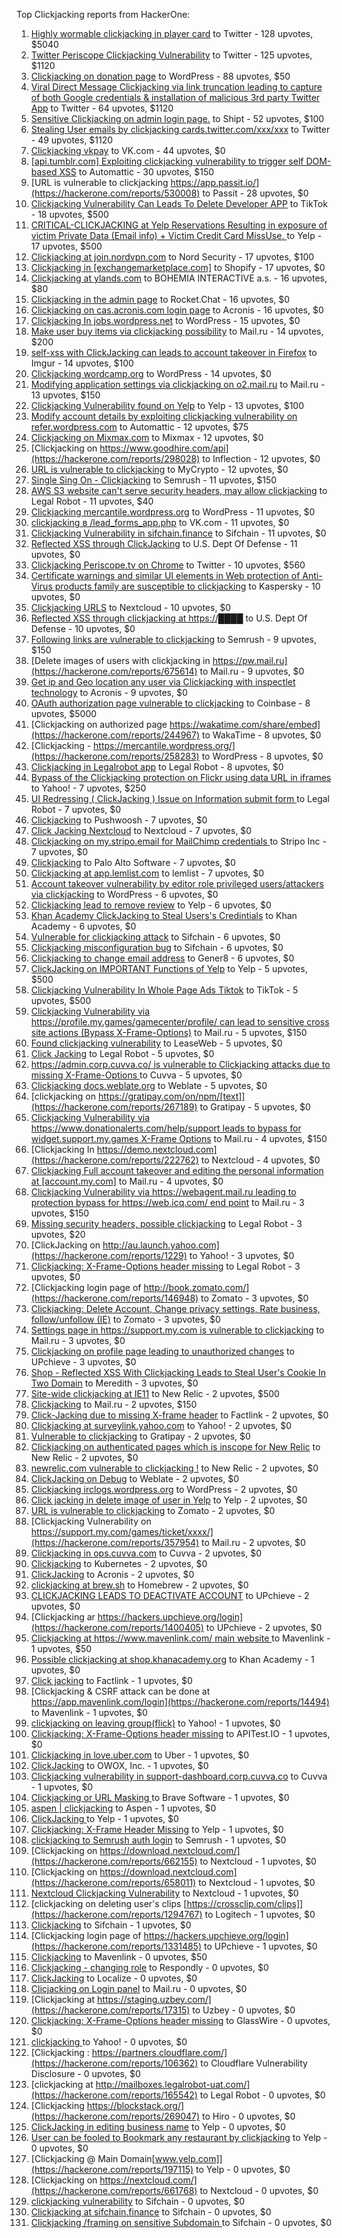 Top Clickjacking reports from HackerOne:

1. [Highly wormable clickjacking in player card](https://hackerone.com/reports/85624) to Twitter - 128 upvotes, $5040
2. [Twitter Periscope Clickjacking Vulnerability](https://hackerone.com/reports/591432) to Twitter - 125 upvotes, $1120
3. [Clickjacking on donation page](https://hackerone.com/reports/921709) to WordPress - 88 upvotes, $50
4. [Viral Direct Message Clickjacking via link truncation leading to capture of both Google credentials & installation of malicious 3rd party Twitter App](https://hackerone.com/reports/643274) to Twitter - 64 upvotes, $1120
5. [Sensitive Clickjacking on admin login page.](https://hackerone.com/reports/389145) to Shipt - 52 upvotes, $100
6. [Stealing User emails by clickjacking cards.twitter.com/xxx/xxx](https://hackerone.com/reports/154963) to Twitter - 49 upvotes, $1120
7. [Clickjacking vkpay](https://hackerone.com/reports/374817) to VK.com - 44 upvotes, $0
8. [[api.tumblr.com] Exploiting clickjacking vulnerability to trigger self DOM-based XSS](https://hackerone.com/reports/953579) to Automattic - 30 upvotes, $150
9. [URL is vulnerable to clickjacking  https://app.passit.io/](https://hackerone.com/reports/530008) to Passit - 28 upvotes, $0
10. [Clickjacking Vulnerability Can Leads To Delete Developer APP](https://hackerone.com/reports/1416612) to TikTok - 18 upvotes, $500
11. [CRITICAL-CLICKJACKING at Yelp Reservations Resulting in exposure of victim Private Data (Email info) + Victim Credit Card MissUse. ](https://hackerone.com/reports/355859) to Yelp - 17 upvotes, $500
12. [Clickjacking at join.nordvpn.com](https://hackerone.com/reports/765955) to Nord Security - 17 upvotes, $100
13. [Clickjacking in [exchangemarketplace.com]](https://hackerone.com/reports/658217) to Shopify - 17 upvotes, $0
14. [Clickjacking at ylands.com](https://hackerone.com/reports/405342) to BOHEMIA INTERACTIVE a.s. - 16 upvotes, $80
15. [Clickjacking in the admin page](https://hackerone.com/reports/728004) to Rocket.Chat - 16 upvotes, $0
16. [Clickjacking on cas.acronis.com login page](https://hackerone.com/reports/971234) to Acronis - 16 upvotes, $0
17. [Clickjacking In jobs.wordpress.net](https://hackerone.com/reports/223024) to WordPress - 15 upvotes, $0
18. [Make user buy items via clickjacking possibility](https://hackerone.com/reports/471967) to Mail.ru - 14 upvotes, $200
19. [self-xss with ClickJacking can leads to account takeover in Firefox](https://hackerone.com/reports/892289) to Imgur - 14 upvotes, $100
20. [Clickjacking wordcamp.org](https://hackerone.com/reports/230581) to WordPress - 14 upvotes, $0
21. [Modifying application settings via clickjacking on o2.mail.ru](https://hackerone.com/reports/355774) to Mail.ru - 13 upvotes, $150
22. [Clickjacking Vulnerability found on Yelp](https://hackerone.com/reports/214087) to Yelp - 13 upvotes, $100
23. [Modify account details by exploiting clickjacking vulnerability on refer.wordpress.com](https://hackerone.com/reports/765355) to Automattic - 12 upvotes, $75
24. [Clickjacking on Mixmax.com](https://hackerone.com/reports/234713) to Mixmax - 12 upvotes, $0
25. [Clickjacking on https://www.goodhire.com/api](https://hackerone.com/reports/298028) to Inflection - 12 upvotes, $0
26. [URL is vulnerable to clickjacking](https://hackerone.com/reports/712376) to MyCrypto - 12 upvotes, $0
27. [Single Sing On - Clickjacking](https://hackerone.com/reports/299009) to Semrush - 11 upvotes, $150
28. [AWS S3 website can't serve security headers, may allow clickjacking](https://hackerone.com/reports/149572) to Legal Robot - 11 upvotes, $40
29. [Clickjacking mercantile.wordpress.org](https://hackerone.com/reports/264125) to WordPress - 11 upvotes, $0
30. [clickjacking в /lead_forms_app.php](https://hackerone.com/reports/294334) to VK.com - 11 upvotes, $0
31. [Clickjacking Vulnerability in sifchain.finance](https://hackerone.com/reports/1185949) to Sifchain - 11 upvotes, $0
32. [Reflected XSS through ClickJacking](https://hackerone.com/reports/1171403) to U.S. Dept Of Defense - 11 upvotes, $0
33. [Clickjacking Periscope.tv on Chrome](https://hackerone.com/reports/198622) to Twitter - 10 upvotes, $560
34. [Certificate warnings and similar UI elements in Web protection of Anti-Virus products family are susceptible to clickjacking](https://hackerone.com/reports/463695) to Kaspersky - 10 upvotes, $0
35. [Clickjacking URLS](https://hackerone.com/reports/1039805) to Nextcloud - 10 upvotes, $0
36. [Reflected XSS through clickjacking at https://████](https://hackerone.com/reports/1149144) to U.S. Dept Of Defense - 10 upvotes, $0
37. [Following links are vulnerable to clickjacking](https://hackerone.com/reports/289246) to Semrush - 9 upvotes, $150
38. [Delete images of users  with clickjacking in https://pw.mail.ru](https://hackerone.com/reports/675614) to Mail.ru - 9 upvotes, $0
39. [Get ip and Geo location any user via Clickjacking with inspectlet technology](https://hackerone.com/reports/998555) to Acronis - 9 upvotes, $0
40. [OAuth authorization page vulnerable to clickjacking](https://hackerone.com/reports/65825) to Coinbase - 8 upvotes, $5000
41. [Clickjacking on authorized page https://wakatime.com/share/embed](https://hackerone.com/reports/244967) to WakaTime - 8 upvotes, $0
42. [Clickjacking - https://mercantile.wordpress.org/](https://hackerone.com/reports/258283) to WordPress - 8 upvotes, $0
43. [Clickjacking in Legalrobot app](https://hackerone.com/reports/270454) to Legal Robot - 8 upvotes, $0
44. [Bypass of the Clickjacking protection on Flickr using data URL in iframes](https://hackerone.com/reports/7264) to Yahoo! - 7 upvotes, $250
45. [UI Redressing ( ClickJacking ) Issue on Information submit form ](https://hackerone.com/reports/163753) to Legal Robot - 7 upvotes, $0
46. [Clickjacking](https://hackerone.com/reports/200419) to Pushwoosh - 7 upvotes, $0
47. [Click Jacking Nextcloud](https://hackerone.com/reports/347782) to Nextcloud - 7 upvotes, $0
48. [Clickjacking on my.stripo.email for MailChimp credentials ](https://hackerone.com/reports/737625) to Stripo Inc - 7 upvotes, $0
49. [ Clickjacking](https://hackerone.com/reports/688546) to Palo Alto Software - 7 upvotes, $0
50. [Clickjacking at  app.lemlist.com](https://hackerone.com/reports/1574017) to lemlist - 7 upvotes, $0
51. [Account takeover vulnerability by editor role privileged users/attackers via clickjacking](https://hackerone.com/reports/388254) to WordPress - 6 upvotes, $0
52. [Clickjacking lead to remove review](https://hackerone.com/reports/965141) to Yelp - 6 upvotes, $0
53. [Khan Academy ClickJacking to Steal Users's Credintials](https://hackerone.com/reports/639682) to Khan Academy - 6 upvotes, $0
54. [Vulnerable for clickjacking attack](https://hackerone.com/reports/1188639) to Sifchain - 6 upvotes, $0
55. [Clickjacking misconfiguration bug](https://hackerone.com/reports/1176104) to Sifchain - 6 upvotes, $0
56. [Clickjacking to change email address](https://hackerone.com/reports/783191) to Gener8 - 6 upvotes, $0
57. [ClickJacking on IMPORTANT Functions of Yelp](https://hackerone.com/reports/305128) to Yelp - 5 upvotes, $500
58. [Clickjacking Vulnerability In Whole Page Ads Tiktok](https://hackerone.com/reports/1418857) to TikTok - 5 upvotes, $500
59. [Clickjacking Vulnerability via https://profile.my.games/gamecenter/profile/ can lead to sensitive cross site actions (Bypass X-Frame-Options)](https://hackerone.com/reports/974090) to Mail.ru - 5 upvotes, $150
60. [Found clickjacking vulnerability](https://hackerone.com/reports/119828) to LeaseWeb - 5 upvotes, $0
61. [Click Jacking](https://hackerone.com/reports/163888) to Legal Robot - 5 upvotes, $0
62. [https://admin.corp.cuvva.co/ is vulnerable to Clickjacking attacks due to missing X-Frame-Options ](https://hackerone.com/reports/231434) to Cuvva - 5 upvotes, $0
63. [Clickjacking docs.weblate.org](https://hackerone.com/reports/223391) to Weblate - 5 upvotes, $0
64. [clickjacking on https://gratipay.com/on/npm/[text]](https://hackerone.com/reports/267189) to Gratipay - 5 upvotes, $0
65. [Clickjacking Vulnerability via https://www.donationalerts.com/help/support leads to bypass for widget.support.my.games X-Frame Options](https://hackerone.com/reports/1027192) to Mail.ru - 4 upvotes, $150
66. [Clickjacking In https://demo.nextcloud.com](https://hackerone.com/reports/222762) to Nextcloud - 4 upvotes, $0
67. [Clickjacking Full account takeover and editing the personal information at [account.my.com]](https://hackerone.com/reports/261652) to Mail.ru - 4 upvotes, $0
68. [Clickjacking Vulnerability via https://webagent.mail.ru leading to protection bypass for https://web.icq.com/ end point](https://hackerone.com/reports/918923) to Mail.ru - 3 upvotes, $150
69. [Missing security headers, possible clickjacking](https://hackerone.com/reports/64645) to Legal Robot - 3 upvotes, $20
70. [ClickJacking on http://au.launch.yahoo.com](https://hackerone.com/reports/1229) to Yahoo! - 3 upvotes, $0
71. [Clickjacking: X-Frame-Options header missing](https://hackerone.com/reports/163646) to Legal Robot - 3 upvotes, $0
72. [Clickjacking login page of http://book.zomato.com/](https://hackerone.com/reports/146948) to Zomato - 3 upvotes, $0
73. [Clickjacking: Delete Account, Change privacy settings, Rate business, follow/unfollow (IE)](https://hackerone.com/reports/338569) to Zomato - 3 upvotes, $0
74. [Settings page in https://support.my.com is vulnerable to clickjacking](https://hackerone.com/reports/667400) to Mail.ru - 3 upvotes, $0
75. [Clickjacking on profile page leading to unauthorized changes](https://hackerone.com/reports/1198907) to UPchieve - 3 upvotes, $0
76. [Shop - Reflected  XSS  With  Clickjacking Leads to Steal User's Cookie  In Two Domain](https://hackerone.com/reports/1221942) to Meredith - 3 upvotes, $0
77. [Site-wide clickjacking at IE11](https://hackerone.com/reports/614947) to New Relic - 2 upvotes, $500
78. [Clickjacking](https://hackerone.com/reports/8724) to Mail.ru - 2 upvotes, $150
79. [Click-Jacking due to missing X-frame header](https://hackerone.com/reports/17664) to Factlink - 2 upvotes, $0
80. [Clickjacking at surveylink.yahoo.com](https://hackerone.com/reports/3578) to Yahoo! - 2 upvotes, $0
81. [Vulnerable to clickjacking](https://hackerone.com/reports/123782) to Gratipay - 2 upvotes, $0
82. [Clickjacking on authenticated pages which is inscope for New Relic](https://hackerone.com/reports/128645) to New Relic - 2 upvotes, $0
83. [newrelic.com vulnerable to clickjacking !](https://hackerone.com/reports/123126) to New Relic - 2 upvotes, $0
84. [ClickJacking on Debug](https://hackerone.com/reports/225555) to Weblate - 2 upvotes, $0
85. [Clickjacking irclogs.wordpress.org](https://hackerone.com/reports/267075) to WordPress - 2 upvotes, $0
86. [Click jacking in delete image of user in Yelp](https://hackerone.com/reports/201848) to Yelp - 2 upvotes, $0
87. [URL is vulnerable to clickjacking](https://hackerone.com/reports/337219) to Zomato - 2 upvotes, $0
88. [Clickjacking Vulnerability on https://support.my.com/games/ticket/xxxx/](https://hackerone.com/reports/357954) to Mail.ru - 2 upvotes, $0
89. [Clickjacking in ops.cuvva.com](https://hackerone.com/reports/583624) to Cuvva - 2 upvotes, $0
90. [Clickjacking](https://hackerone.com/reports/832593) to Kubernetes - 2 upvotes, $0
91. [ClickJacking](https://hackerone.com/reports/947690) to Acronis - 2 upvotes, $0
92. [clickjacking at  brew.sh](https://hackerone.com/reports/1245972) to Homebrew - 2 upvotes, $0
93. [CLICKJACKING LEADS TO DEACTIVATE ACCOUNT](https://hackerone.com/reports/1301113) to UPchieve - 2 upvotes, $0
94. [Clickjacking ar https://hackers.upchieve.org/login](https://hackerone.com/reports/1400405) to UPchieve - 2 upvotes, $0
95. [Clickjacking at https://www.mavenlink.com/ main website ](https://hackerone.com/reports/14631) to Mavenlink - 1 upvotes, $50
96. [Possible clickjacking at shop.khanacademy.org](https://hackerone.com/reports/6370) to Khan Academy - 1 upvotes, $0
97. [Click jacking](https://hackerone.com/reports/13550) to Factlink - 1 upvotes, $0
98. [Clickjacking & CSRF attack can be done at https://app.mavenlink.com/login](https://hackerone.com/reports/14494) to Mavenlink - 1 upvotes, $0
99. [clickjacking on leaving group(flick)](https://hackerone.com/reports/7745) to Yahoo! - 1 upvotes, $0
100. [Clickjacking: X-Frame-Options header missing](https://hackerone.com/reports/129650) to APITest.IO - 1 upvotes, $0
101. [Clickjacking in love.uber.com](https://hackerone.com/reports/137152) to Uber - 1 upvotes, $0
102. [ClickJacking](https://hackerone.com/reports/183127) to OWOX, Inc. - 1 upvotes, $0
103. [Clickjacking vulnerability in support-dashboard.corp.cuvva.co](https://hackerone.com/reports/231694) to Cuvva - 1 upvotes, $0
104. [Clickjacking or URL Masking ](https://hackerone.com/reports/204198) to Brave Software - 1 upvotes, $0
105. [aspen | clickjacking](https://hackerone.com/reports/272387) to Aspen - 1 upvotes, $0
106. [ClickJacking ](https://hackerone.com/reports/179839) to Yelp - 1 upvotes, $0
107. [Clickjacking: X-Frame Header Missing](https://hackerone.com/reports/168358) to Yelp - 1 upvotes, $0
108. [clickjacking to Semrush auth login](https://hackerone.com/reports/318295) to Semrush - 1 upvotes, $0
109. [Clickjacking on https://download.nextcloud.com/](https://hackerone.com/reports/662155) to Nextcloud - 1 upvotes, $0
110. [Clickjacking on https://download.nextcloud.com](https://hackerone.com/reports/658011) to Nextcloud - 1 upvotes, $0
111. [Nextcloud Clickjacking Vulnerability](https://hackerone.com/reports/710996) to Nextcloud - 1 upvotes, $0
112. [clickjacking on deleting user's clips [https://crossclip.com/clips]](https://hackerone.com/reports/1294767) to Logitech - 1 upvotes, $0
113. [Clickjacking](https://hackerone.com/reports/1206138) to Sifchain - 1 upvotes, $0
114. [Clickjacking login page of https://hackers.upchieve.org/login](https://hackerone.com/reports/1331485) to UPchieve - 1 upvotes, $0
115. [Clickjacking](https://hackerone.com/reports/21110) to Mavenlink - 0 upvotes, $50
116. [Clickjacking - changing role](https://hackerone.com/reports/7924) to Respondly - 0 upvotes, $0
117. [ClickJacking](https://hackerone.com/reports/7862) to Localize - 0 upvotes, $0
118. [Clicjacking on Login panel](https://hackerone.com/reports/8459) to Mail.ru - 0 upvotes, $0
119. [Clickjacking at https://staging.uzbey.com/](https://hackerone.com/reports/17315) to Uzbey - 0 upvotes, $0
120. [Clickjacking: X-Frame-Options header missing](https://hackerone.com/reports/27594) to GlassWire - 0 upvotes, $0
121. [clickjacking ](https://hackerone.com/reports/1207) to Yahoo! - 0 upvotes, $0
122. [Clickjacking : https://partners.cloudflare.com/](https://hackerone.com/reports/106362) to Cloudflare Vulnerability Disclosure - 0 upvotes, $0
123. [clickjacking at http://mailboxes.legalrobot-uat.com/](https://hackerone.com/reports/165542) to Legal Robot - 0 upvotes, $0
124. [Clickjacking https://blockstack.org/](https://hackerone.com/reports/269047) to Hiro - 0 upvotes, $0
125. [ClickJacking in editing business name](https://hackerone.com/reports/227837) to Yelp - 0 upvotes, $0
126. [User can be fooled to Bookmark any restaurant by clickjacking](https://hackerone.com/reports/228295) to Yelp - 0 upvotes, $0
127. [Clickjacking @ Main Domain[www.yelp.com]](https://hackerone.com/reports/197115) to Yelp - 0 upvotes, $0
128. [Clickjacking on https://nextcloud.com/](https://hackerone.com/reports/661768) to Nextcloud - 0 upvotes, $0
129. [clickjacking vulnerability](https://hackerone.com/reports/1199904) to Sifchain - 0 upvotes, $0
130. [	 Clickjacking at sifchain.finance](https://hackerone.com/reports/1212595) to Sifchain - 0 upvotes, $0
131. [Clickjacking /framing on sensitive Subdomain ](https://hackerone.com/reports/1195209) to Sifchain - 0 upvotes, $0
